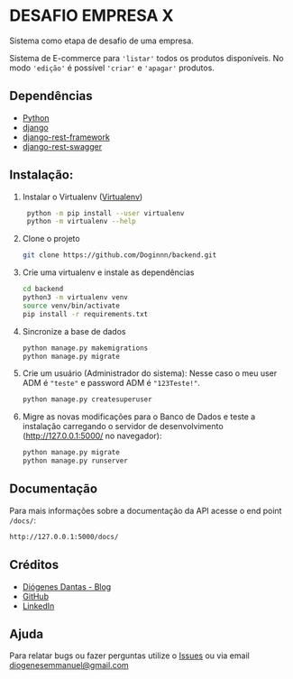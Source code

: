 # DESAFIO EMPRESA X

Sistema como etapa de desafio de uma empresa.

Sistema de E-commerce para `'listar'` todos os produtos disponíveis. No modo `'edição'` é possível `'criar'` e `'apagar'` produtos.

## Dependências

- [Python](https://www.python.org/downloads/)
- [django](http://www.djangoproject.com)
- [django-rest-framework](https://pypi.org/project/djangorestframework/)
- [django-rest-swagger](https://django-rest-swagger.readthedocs.io/en/latest/)

## Instalação:

1. Instalar o Virtualenv ([Virtualenv](https://virtualenv.pypa.io/en/latest/index.html))
   ```bash
    python -m pip install --user virtualenv
    python -m virtualenv --help
   ```
   
2. Clone o projeto

    ```bash
   git clone https://github.com/Doginnn/backend.git
    ```

3. Crie uma virtualenv e instale as dependências

    ```bash
    cd backend
    python3 -m virtualenv venv
    source venv/bin/activate
    pip install -r requirements.txt

    ```

4. Sincronize a base de dados

    ```bash
    python manage.py makemigrations
   python manage.py migrate
    ```
    
5. Crie um usuário (Administrador do sistema): Nesse caso o meu user ADM é `"teste"` e password ADM é `"123Teste!"`.

    ```bash
    python manage.py createsuperuser
    ```

6. Migre as novas modificações para o Banco de Dados e teste a instalação carregando o servidor de desenvolvimento (http://127.0.0.1:5000/ no navegador):

    ```bash
   python manage.py migrate
    python manage.py runserver
    ```
## Documentação

Para mais informações sobre a documentação da API acesse o end point `/docs/`:

   ```bash
   http://127.0.0.1:5000/docs/
   ```

## Créditos

- [Diógenes Dantas - Blog](https://doginnn.github.io/)
- [GitHub](https://github.com/Doginnn)
- [LinkedIn](https://www.linkedin.com/in/doginnn/)

## Ajuda

Para relatar bugs ou fazer perguntas utilize o [Issues](https://github.com/Doginnn/backend/issues) ou via email diogenesemmanuel@gmail.com
